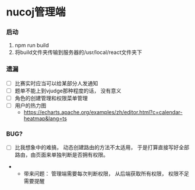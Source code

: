 # nucoj管理端

### 启动
1. npm run build
2. 将build文件夹传输到服务器的/usr/local/react文件夹下

### 遗漏
+ [ ] 比赛实时应当可以给某部分人发通知
+ [ ] 题单不能上到vjudge那种程度的话， 没有意义
+ [ ] 角色的创建管理和权限菜单管理
+ [ ] 用户的热力图
  + https://echarts.apache.org/examples/zh/editor.html?c=calendar-heatmap&lang=ts

### BUG?
+ [ ] 比我想象中的难搞， 动态创建路由的方法不太适用， 于是打算直接写好全部路由，由页面来单独判断是否拥有权限。
+ + 带来问题： 管理端需要每次判断权限， 从后端获取所有权限， 权限不足需要提醒
